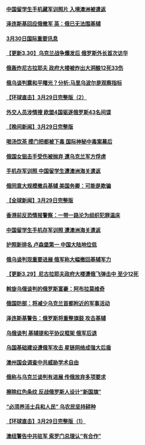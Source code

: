 #### [中国留学生手机藏军训照片 入境澳洲被遣返](../pages/prog202/a103387323.md) 
#### [泽连斯基回应俄撤军 英：俄已无法围基辅](../pages/prog202/a103387310.md) 
#### [3月30日国际重要讯息](../pages/prog202/a103387308.md) 
#### [【更新3.30】乌克兰战争爆发后 俄罗斯外长首次访华](../pages/prog202/a103387266.md) 
#### [俄轰炸尼古拉耶夫 政府大楼被炸出大洞酿12死33伤](../pages/prog202/a103387205.md) 
#### [俄乌谈判露和平曙光？分析:马里乌波尔是观察指标](../pages/prog202/a103387189.md) 
#### [【环球直击】3月29日完整版（2）](../pages/prog202/a103386739.md) 
#### [外交人员涉情搜 欧盟4国驱逐俄罗斯43名间谍](../pages/prog202/a103387131.md) 
#### [【晚间新闻】3月29日完整版](../pages/prog202/a103387023.md) 
#### [喝汤饮茶 摸门把都被下毒 国际神秘中毒案幕后](../pages/prog202/a103387044.md) 
#### [俄国女狙击手受伤被抛弃 遭乌克兰军方俘虏](../pages/prog202/a103387114.md) 
#### [手机存军训照 中国留学生遭澳洲海关遣返](../pages/prog202/a103386890.md) 
#### [俄同意大规模撤兵基辅 美国务卿：可能是欺骗](../pages/prog202/a103386910.md) 
#### [【全球新闻】3月29日完整版](../pages/prog202/a103386901.md) 
#### [香港前反恐情报警察：一带一路沦为组织犯罪温床](../pages/prog202/a103386968.md) 
#### [中国留学生手机存军训照 遭澳洲海关遣返](../pages/prog202/a103386921.md) 
#### [护照新排名 卢森堡第一 中国大陆地位低](../pages/prog202/a103386925.md) 
#### [俄乌谈判现重要进展 俄军称大幅撤回基辅军力](../pages/prog202/a103386929.md) 
#### [【更新3.29】尼古拉耶夫政府大楼遭俄飞弹击中 至少12死](../pages/prog202/a103386375.md) 
#### [斡旋乌俄谈判的俄罗斯富豪：阿布拉莫维奇](../pages/prog202/a103386808.md) 
#### [俄国防部：将减少乌克兰首都附近的军事活动](../pages/prog202/a103386782.md) 
#### [泽连斯基警告：俄罗斯将重整旗鼓 攻击基辅](../pages/prog202/a103386769.md) 
#### [乌俄谈判 基辅提和平协议框架 俄军后退](../pages/prog202/a103386729.md) 
#### [乌国基础建设遭俄军攻击 星链网络成强大后盾](../pages/prog202/a103386638.md) 
#### [澳州国会调查中共威胁学术自由](../pages/prog202/a103386637.md) 
#### [俄称与乌克兰谈判有进展 传俄放弃多项要求](../pages/prog202/a103386627.md) 
#### [擦除红色条纹 反战俄罗斯人设计“新国旗”](../pages/prog202/a103386516.md) 
#### [“必须养活士兵和人民” 乌农民坚持耕种](../pages/prog202/a103386509.md) 
#### [【环球直击】3月29日完整版（1）](../pages/prog202/a103386491.md) 
#### [澳纽警告中共驻军 索罗门总理认“有合作”](../pages/prog202/a103386404.md) 
